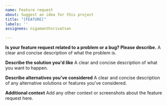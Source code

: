 ```yaml
---
name: Feature request
about: Suggest an idea for this project
title: "[FEATURE]"
labels: ''
assignees: nigamanthsrivatsan

---
```


**Is your feature request related to a problem or a bug? Please describe.**
A clear and concise description of what the problem is.

**Describe the solution you'd like**
A clear and concise description of what you want to happen.

**Describe alternatives you've considered**
A clear and concise description of any alternative solutions or features you've considered.

**Additional context**
Add any other context or screenshots about the feature request here.
